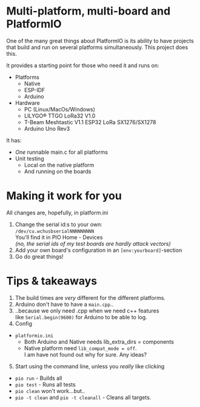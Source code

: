 # Multi-platform, multi-board and PlatformIO 

One of the many great things about PlatformIO is its ability to have projects  
that build and run on several platforms simultaneously. This project does this.   

It provides a starting point for those who need it and runs on:
* Platforms
  * Native
  * ESP-IDF
  * Arduino
* Hardware
  * PC (Linux/MacOs/Windows)
  * LILYGO® TTGO LoRa32 V1.0
  * T-Beam Meshtastic V1.1 ESP32 LoRa SX1276/SX1278
  * Arduino Uno Rev3

It has:
* *One* runnable main.c for all platforms
* Unit testing
  * Local on the native platform
  * And running on the boards


# Making it work for you

All changes are, hopefully, in platform.ini

1. Change the serial id:s to your own:  
`/dev/cu.wchusbserialNNNNNNNNN`  
You'll find it in PIO Home - Devices  
*(no, the serial ids of my test boards are hardly attack vectors)*
2. Add your own board's configuration in an `[env:yourboard]`-section
3. Go do great things!



# Tips & takeaways

1. The build times are *very* different for the different platforms. 
2. Arduino don't have to have a `main.cpp`..
3. ..because we only need .cpp when we need c++ features  
   like `Serial.begin(9600)` for Arduino to be able to log.
4. Config 
  * `platformio.ini`
    * Both Arduino and Native needs lib_extra_dirs = components
    * Native platform need `lib_compat_mode = off`.  
      I am have not found out why for sure. Any ideas?

5. Start using the command line, unless you *really* like clicking
  * `pio run` - Builds all
  * `pio test` - Runs all tests
  * `pio clean` won't work...but..
  * `pio -t clean` and `pio -t cleanall` - Cleans all targets. 

  
